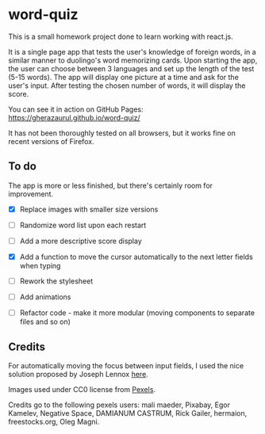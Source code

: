# word-quiz
This is a small homework project done to learn working with react.js.

It is a single page app that tests the user's knowledge of foreign words, in a similar manner to duolingo's word memorizing cards. Upon starting the app, the user can choose between 3 languages and set up the length of the test (5-15 words). The app will display one picture at a time and ask for the user's input. After testing the chosen number of words, it will display the score.

You can see it in action on GitHub Pages: https://gherazaurul.github.io/word-quiz/

It has not been thoroughly tested on all browsers, but it works fine on recent versions of Firefox.

## To do

The app is more or less finished, but there's certainly room for improvement.

- [x] Replace images with smaller size versions
- [ ] Randomize word list upon each restart
- [ ] Add a more descriptive score display
- [x] Add a function to move the cursor automatically to the next letter fields when typing
- [ ] Rework the stylesheet
- [ ] Add animations
- [ ] Refactor code - make it more modular (moving components to separate files and so on)


## Credits

For automatically moving the focus between input fields, I used the nice solution proposed by Joseph Lennox [here](https://stackoverflow.com/questions/15595652/focus-next-input-once-reaching-maxlength-value).

Images used under CC0 license from [Pexels](www.pexels.com).

Credits go to the following pexels users: mali maeder, Pixabay, Egor Kamelev, Negative Space, DAMIANUM CASTRUM, Rick Gailer, hermaion, freestocks.org, Oleg Magni.

